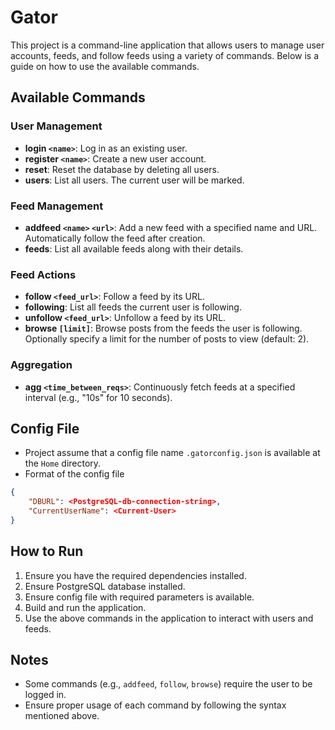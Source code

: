 # Gator

This project is a command-line application that allows users to manage user accounts, feeds, and follow feeds using a variety of commands. Below is a guide on how to use the available commands.

## Available Commands

### User Management
- **login `<name>`**: Log in as an existing user.
- **register `<name>`**: Create a new user account.
- **reset**: Reset the database by deleting all users.
- **users**: List all users. The current user will be marked.

### Feed Management
- **addfeed `<name>` `<url>`**: Add a new feed with a specified name and URL. Automatically follow the feed after creation.
- **feeds**: List all available feeds along with their details.

### Feed Actions
- **follow `<feed_url>`**: Follow a feed by its URL.
- **following**: List all feeds the current user is following.
- **unfollow `<feed_url>`**: Unfollow a feed by its URL.
- **browse `[limit]`**: Browse posts from the feeds the user is following. Optionally specify a limit for the number of posts to view (default: 2).

### Aggregation
- **agg `<time_between_reqs>`**: Continuously fetch feeds at a specified interval (e.g., "10s" for 10 seconds).

## Config File
- Project assume that a config file name `.gatorconfig.json` is available at the `Home` directory.
- Format of the config file
```json
{
    "DBURL": <PostgreSQL-db-connection-string>,
    "CurrentUserName": <Current-User>
}
```

## How to Run
1. Ensure you have the required dependencies installed.
2. Ensure PostgreSQL database installed.
3. Ensure config file with required parameters is available.
4. Build and run the application.
5. Use the above commands in the application to interact with users and feeds.

## Notes
- Some commands (e.g., `addfeed`, `follow`, `browse`) require the user to be logged in.
- Ensure proper usage of each command by following the syntax mentioned above.

